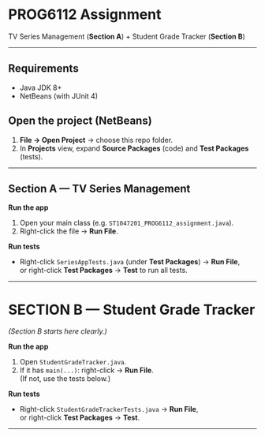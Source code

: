 # PROG6112 Assignment
TV Series Management (**Section A**) + Student Grade Tracker (**Section B**)

---

## Requirements
- Java JDK 8+
- NetBeans (with JUnit 4)

## Open the project (NetBeans)
1. **File → Open Project** → choose this repo folder.  
2. In **Projects** view, expand **Source Packages** (code) and **Test Packages** (tests).

---

## Section A — TV Series Management
**Run the app**
1. Open your main class (e.g. `ST1047201_PROG6112_assignment.java`).
2. Right-click the file → **Run File**.

**Run tests**
- Right-click `SeriesAppTests.java` (under **Test Packages**) → **Run File**,  
  or right-click **Test Packages** → **Test** to run all tests.

---

# SECTION B — Student Grade Tracker
*(Section B starts here clearly.)*

**Run the app**
1. Open `StudentGradeTracker.java`.
2. If it has `main(...)`: right-click → **Run File**.  
   (If not, use the tests below.)

**Run tests**
- Right-click `StudentGradeTrackerTests.java` → **Run File**,  
  or right-click **Test Packages** → **Test**.

---
